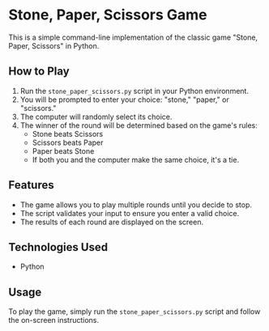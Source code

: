 # Stone, Paper, Scissors Game

This is a simple command-line implementation of the classic game "Stone, Paper, Scissors" in Python.

## How to Play

1. Run the `stone_paper_scissors.py` script in your Python environment.
2. You will be prompted to enter your choice: "stone," "paper," or "scissors."
3. The computer will randomly select its choice.
4. The winner of the round will be determined based on the game's rules:
   - Stone beats Scissors
   - Scissors beats Paper
   - Paper beats Stone
   - If both you and the computer make the same choice, it's a tie.

## Features

- The game allows you to play multiple rounds until you decide to stop.
- The script validates your input to ensure you enter a valid choice.
- The results of each round are displayed on the screen.

## Technologies Used

- Python

## Usage

To play the game, simply run the `stone_paper_scissors.py` script and follow the on-screen instructions.

